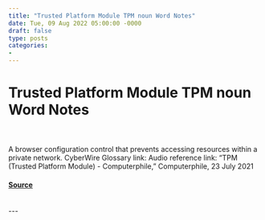```yaml
---
title: "Trusted Platform Module TPM noun Word Notes"
date: Tue, 09 Aug 2022 05:00:00 -0000
draft: false
type: posts
categories: 
- 
---
```

# Trusted Platform Module TPM noun Word Notes

<br/>

<br/>
A browser configuration control that prevents accessing resources within a private network. CyberWire Glossary link: Audio reference link: “TPM (Trusted Platform Module) - Computerphile,” Computerphile, 23 July 2021

#### [Source](https://thecyberwire.com/podcasts/word-notes/109/notes)

<br/>
---
